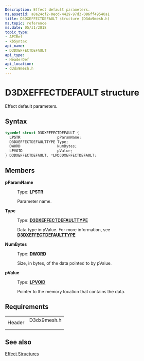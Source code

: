```yaml
---
Description: Effect default parameters.
ms.assetid: a8a24cf2-0ecd-4429-97d3-086ff49540a1
title: D3DXEFFECTDEFAULT structure (D3dx9mesh.h)
ms.topic: reference
ms.date: 05/31/2018
topic_type: 
- APIRef
- kbSyntax
api_name: 
- D3DXEFFECTDEFAULT
api_type: 
- HeaderDef
api_location: 
- d3dx9mesh.h
---
```


# D3DXEFFECTDEFAULT structure

Effect default parameters.

## Syntax


```C++
typedef struct D3DXEFFECTDEFAULT {
  LPSTR                 pParamName;
  D3DXEFFECTDEFAULTTYPE Type;
  DWORD                 NumBytes;
  LPVOID                pValue;
} D3DXEFFECTDEFAULT, *LPD3DXEFFECTDEFAULT;
```



## Members

<dl> <dt>

**pParamName**
</dt> <dd>

Type: **LPSTR**

</dd> <dd>

Parameter name.

</dd> <dt>

**Type**
</dt> <dd>

Type: **[**D3DXEFFECTDEFAULTTYPE**](./d3dxeffectdefaulttype.md)**

</dd> <dd>

Data type in pValue. For more information, see [**D3DXEFFECTDEFAULTTYPE**](./d3dxeffectdefaulttype.md)

</dd> <dt>

**NumBytes**
</dt> <dd>

Type: **[**DWORD**](../winprog/windows-data-types.md)**

</dd> <dd>

Size, in bytes, of the data pointed to by pValue.

</dd> <dt>

**pValue**
</dt> <dd>

Type: **[**LPVOID**](../winprog/windows-data-types.md)**

</dd> <dd>

Pointer to the memory location that contains the data.

</dd> </dl>

## Requirements



|                   |                                                                                        |
|-------------------|----------------------------------------------------------------------------------------|
| Header<br/> | <dl> <dt>D3dx9mesh.h</dt> </dl> |



## See also

<dl> <dt>

[Effect Structures](dx9-graphics-reference-effects-structures.md)
</dt> </dl>

 

 